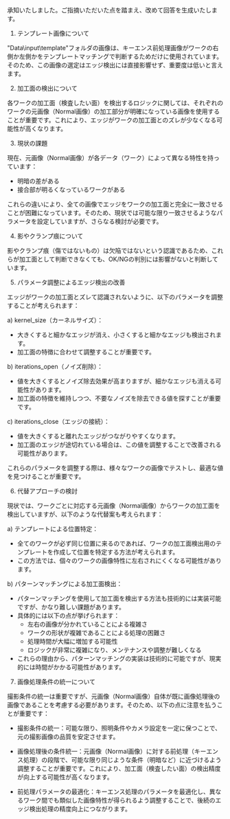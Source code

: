承知いたしました。ご指摘いただいた点を踏まえ、改めて回答を生成いたします。

1. テンプレート画像について

"Data\input\template"フォルダの画像は、キーエンス前処理画像がワークの右側か左側かをテンプレートマッチングで判断するためだけに使用されています。そのため、この画像の選定はエッジ検出には直接影響せず、重要度は低いと言えます。

2. 加工面の検出について

各ワークの加工面（検査したい面）を検出するロジックに関しては、それぞれのワークの元画像（Normal画像）の加工部分が明確になっている画像を使用することが重要です。これにより、エッジがワークの加工面とのズレが少なくなる可能性が高くなります。

3. 現状の課題

現在、元画像（Normal画像）が各データ（ワーク）によって異なる特性を持っています：
- 明暗の差がある
- 接合部が明るくなっているワークがある

これらの違いにより、全ての画像でエッジをワークの加工面と完全に一致させることが困難になっています。そのため、現状では可能な限り一致させるようなパラメータを設定していますが、さらなる検討が必要です。

4. 影やクランプ痕について

影やクランプ痕（傷ではないもの）は欠陥ではないという認識であるため、これらが加工面として判断できなくても、OK/NGの判別には影響がないと判断しています。

5. パラメータ調整によるエッジ検出の改善

エッジがワークの加工面とズレて認識されないように、以下のパラメータを調整することが考えられます：

a) kernel_size（カーネルサイズ）：
   - 大きくすると細かなエッジが消え、小さくすると細かなエッジも検出されます。
   - 加工面の特徴に合わせて調整することが重要です。

b) iterations_open（ノイズ削除）：
   - 値を大きくするとノイズ除去効果が高まりますが、細かなエッジも消える可能性があります。
   - 加工面の特徴を維持しつつ、不要なノイズを除去できる値を探すことが重要です。

c) iterations_close（エッジの接続）：
   - 値を大きくすると離れたエッジがつながりやすくなります。
   - 加工面のエッジが途切れている場合は、この値を調整することで改善される可能性があります。

これらのパラメータを調整する際は、様々なワークの画像でテストし、最適な値を見つけることが重要です。

6. 代替アプローチの検討

現状では、ワークごとに対応する元画像（Normal画像）からワークの加工面を検出していますが、以下のような代替案も考えられます：

a) テンプレートによる位置特定：
   - 全てのワークが必ず同じ位置に来るのであれば、ワークの加工面検出用のテンプレートを作成して位置を特定する方法が考えられます。
   - この方法では、個々のワークの画像特性に左右されにくくなる可能性があります。

b) パターンマッチングによる加工面検出：
   - パターンマッチングを使用して加工面を検出する方法も技術的には実装可能ですが、かなり難しい課題があります。
   - 具体的には以下の点が挙げられます：
     - 左右の画像が分かれていることによる複雑さ
     - ワークの形状が複雑であることによる処理の困難さ
     - 処理時間が大幅に増加する可能性
     - ロジックが非常に複雑になり、メンテナンスや調整が難しくなる
   - これらの理由から、パターンマッチングの実装は技術的に可能ですが、現実的には時間がかかる可能性があります。

7. 画像処理条件の統一について

撮影条件の統一は重要ですが、元画像（Normal画像）自体が既に画像処理後の画像であることを考慮する必要があります。そのため、以下の点に注意を払うことが重要です：

- 撮影条件の統一：可能な限り、照明条件やカメラ設定を一定に保つことで、元の撮影画像の品質を安定させます。

- 画像処理後の条件統一：元画像（Normal画像）に対する前処理（キーエンス処理）の段階で、可能な限り同じような条件（明暗など）に近づけるよう調整することが重要です。これにより、加工面（検査したい面）の検出精度が向上する可能性が高くなります。

- 前処理パラメータの最適化：キーエンス処理のパラメータを最適化し、異なるワーク間でも類似した画像特性が得られるよう調整することで、後続のエッジ検出処理の精度向上につながります。
